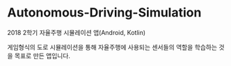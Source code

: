 # Autonomous-Driving-Simulation
2018 2학기
자율주행 시뮬레이션 앱(Android, Kotlin)

게임형식의 도로 시뮬레이션을 통해 자율주행에 사용되는 센서들의 역할을 학습하는 것을 목표로 만든 앱입니다.
